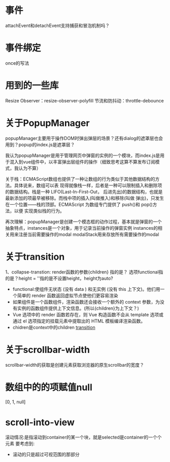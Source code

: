# 事件
attachEvent和detachEvent支持捕获和冒泡机制吗？

# 事件绑定
once的写法

# 用到的一些库
Resize Observer：resize-observer-polyfill
节流和防抖动：throttle-debounce

# 关于PopupManager
popupManager主要用于操作DOM时弹出弹层的场景？还有dialog的遮罩层也会用到？popup的index.js是遮罩层？

我认为popupManager是用于管理网页中弹窗的实例的一个模块，而index.js是用于混入到vue组件中，以丰富弹出层组件的操作（细致思考这算不算发布订阅模式，我认为不算）

关于栈：ECMAScript数组也提供了一种让数组的行为类似于其他数据结构的方法。具体说来，数组可以表 现得就像栈一样，后者是一种可以限制插入和删除项的数据结构。栈是一种 LIFO(Last-In-First-Out， 后进先出)的数据结构，也就是最新添加的项最早被移除。而栈中项的插入(叫做推入)和移除(叫做 弹出)，只发生在一个位置——栈的顶部。ECMAScript 为数组专门提供了 push()和 pop()方法，以便 实现类似栈的行为。

再次理解：popupManager是创建一个模态框的动作过程，基本就是弹窗的一个抽象特点，instances是一个对象，用于记录当前操作的弹窗实例
instances的相关用来注册当前需要操作的modal
modalStack用来存放所有需要操作的modal

# 关于transition
1、collapse-transtion: render函数的参数{children} 指的是？ 
选项functional指的是？height = ''指的是不设置height，height为auto?
- functional:使组件无状态 (没有 data ) 和无实例 (没有 this 上下文)。他们用一个简单的 render 函数返回虚拟节点使他们更容易渲染
- 如果组件是一个函数组件，渲染函数还会接收一个额外的 context 参数，为没有实例的函数组件提供上下文信息。(所以{children}为上下文？)
- Vue 选项中的 render 函数若存在，则 Vue 构造函数不会从 template 选项或通过 el 选项指定的挂载元素中提取出的 HTML 模板编译渲染函数。
- chidren是context中的children  [transition](https://cn.vuejs.org/v2/guide/transitions.html)

# 关于scrollbar-width
scrollbar-width的获取是创建元素获取浏览器的原生scrollbar的宽度？

# 数组中的的项赋值null
[0, 1, null]

# scroll-into-view
滚动情况:是指滚动到container的某一个块，就是selected是container的一个个元素
要考虑到:
- 滚动的只是超过可视范围的那部分
